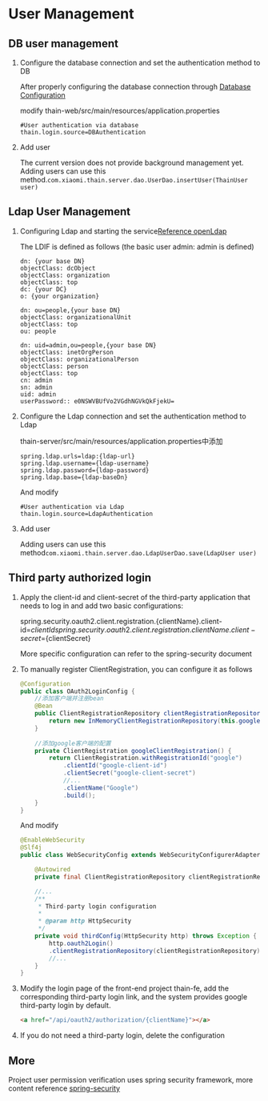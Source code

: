 <!--
 Copyright (c) 2019, Xiaomi, Inc.  All rights reserved.
 This source code is licensed under the Apache License Version 2.0, which
 can be found in the LICENSE file in the root directory of this source tree.
-->
# User Management

## DB user management

1. Configure the database connection and set the authentication method to DB

    After properly configuring the database connection through [Database Configuration](./2.数据库配置.md)

    modify thain-web/src/main/resources/application.properties

    ```properties
    #User authentication via database
    thain.login.source=DBAuthentication
    ```
    
1. Add user

    The current version does not provide background management yet. Adding users can use this method.`com.xiaomi.thain.server.dao.UserDao.insertUser(ThainUser user)`

## Ldap User Management

1. Configuring Ldap and starting the service[Reference openLdap](http://www.openldap.org/doc)

    The LDIF is defined as follows (the basic user admin: admin is defined)    
   
    ```ldif
    dn: {your base DN}
    objectClass: dcObject
    objectClass: organization
    objectClass: top
    dc: {your DC}
    o: {your organization}
    
    dn: ou=people,{your base DN}
    objectClass: organizationalUnit
    objectClass: top
    ou: people
    
    dn: uid=admin,ou=people,{your base DN}
    objectClass: inetOrgPerson
    objectClass: organizationalPerson
    objectClass: person
    objectClass: top
    cn: admin
    sn: admin
    uid: admin
    userPassword:: e0NSWVBUfVo2VGdhNGVkQkFjekU=
    ``` 

1. Configure the Ldap connection and set the authentication method to Ldap

    thain-server/src/main/resources/application.properties中添加
    
    ```properties
    spring.ldap.urls=ldap:{ldap-url}
    spring.ldap.username={ldap-username}
    spring.ldap.password={ldap-password}
    spring.ldap.base={ldap-baseDn}
    ```
    And modify
    ```properties
    #User authentication via Ldap    
    thain.login.source=LdapAuthentication
    ```

1. Add user

    Adding users can use this method`com.xiaomi.thain.server.dao.LdapUserDao.save(LdapUser user)`

## Third party authorized login

1. Apply the client-id and client-secret of the third-party application that needs to log in and add two basic configurations:

    spring.security.oauth2.client.registration.{clientName}.client-id=${clientId}  
    spring.security.oauth2.client.registration.{clientName}.client-secret=${clientSecret}
    
    More specific configuration can refer to the spring-security document    

1. To manually register ClientRegistration, you can configure it as follows
    
    ```java
    @Configuration
    public class OAuth2LoginConfig {
        //添加客户端并注册bean
    	@Bean
	 	public ClientRegistrationRepository clientRegistrationRepository() {
	 		return new InMemoryClientRegistrationRepository(this.googleClientRegistration());
	 	}
	 
	 	//添加google客户端的配置
	  	private ClientRegistration googleClientRegistration() {
	  		return ClientRegistration.withRegistrationId("google")
	  			.clientId("google-client-id")
	  			.clientSecret("google-client-secret")
	  			//...
	  			.clientName("Google")
	  			.build();
	 	}
    }
    ```

    And modify
    
    ```java
    @EnableWebSecurity
    @Slf4j
    public class WebSecurityConfig extends WebSecurityConfigurerAdapter {
    
        @Autowired
        private final ClientRegistrationRepository clientRegistrationRepository;
    
        //...
        /**
         * Third-party login configuration
         *
         * @param http HttpSecurity
         */
        private void thirdConfig(HttpSecurity http) throws Exception {
            http.oauth2Login()
            .clientRegistrationRepository(clientRegistrationRepository);
            //...
        }
    }    
    ```
    
1. Modify the login page of the front-end project thain-fe, add the corresponding third-party login link, and the system provides google third-party login by default.

    ```html
    <a href="/api/oauth2/authorization/{clientName}"></a>
    ```
1. If you do not need a third-party login, delete the configuration

## More

Project user permission verification uses spring security framework, more content reference [spring-security](https://docs.spring.io/spring-security/site/docs/5.2.0.BUILD-SNAPSHOT/reference/htmlsingle)
